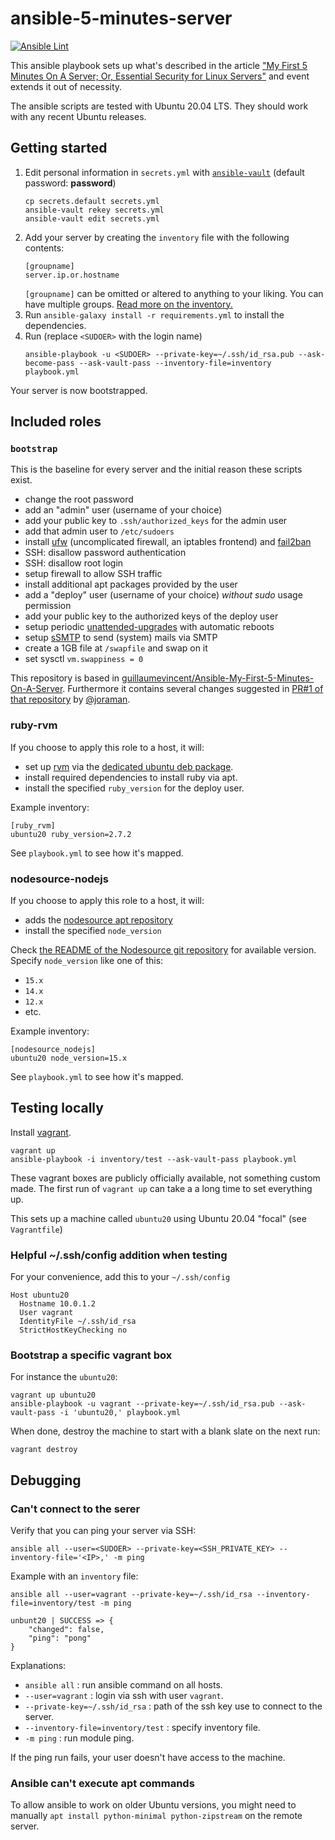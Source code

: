 # ansible-5-minutes-server

[![Ansible Lint](https://github.com/gildesmarais/ansible-5-minutes-server/actions/workflows/ansible-lint.yml/badge.svg)](https://github.com/gildesmarais/ansible-5-minutes-server/actions/workflows/ansible-lint.yml)

This ansible playbook sets up what's described in the article ["My First 5 Minutes On A Server; Or, Essential Security for Linux Servers"](https://web.archive.org/web/20201112012219/https://plusbryan.com/my-first-5-minutes-on-a-server-or-essential-security-for-linux-servers) and event extends it out of necessity.

The ansible scripts are tested with Ubuntu 20.04 LTS. They should work with any recent Ubuntu releases.

## Getting started

1. Edit personal information in `secrets.yml` with [`ansible-vault`](https://docs.ansible.com/ansible/latest/user_guide/vault.html) (default password: **password**)
   ```
   cp secrets.default secrets.yml
   ansible-vault rekey secrets.yml
   ansible-vault edit secrets.yml
   ```
2. Add your server by creating the `inventory` file with the following contents:
   ```
   [groupname]
   server.ip.or.hostname
   ```
   `[groupname]` can be omitted or altered to anything to your liking. You can have multiple groups. [Read more on the inventory.](https://docs.ansible.com/ansible/2.9/user_guide/intro_inventory.html)
3. Run `ansible-galaxy install -r requirements.yml` to install the dependencies.
4. Run (replace `<SUDOER>` with the login name)
   ```
   ansible-playbook -u <SUDOER> --private-key=~/.ssh/id_rsa.pub --ask-become-pass --ask-vault-pass --inventory-file=inventory playbook.yml
   ```

Your server is now bootstrapped.

## Included roles

### `bootstrap`

This is the baseline for every server and the initial reason these scripts exist.

- change the root password
- add an "admin" user (username of your choice)
- add your public key to `.ssh/authorized_keys` for the admin user
- add that admin user to `/etc/sudoers`
- install [ufw](https://launchpad.net/ufw) (uncomplicated firewall, an iptables frontend) and [fail2ban](https://www.fail2ban.org/)
- SSH: disallow password authentication
- SSH: disallow root login
- setup firewall to allow SSH traffic
- install additional apt packages provided by the user
- add a "deploy" user (username of your choice) _without sudo_ usage permission
- add your public key to the authorized keys of the deploy user
- setup periodic [unattended-upgrades](https://wiki.debian.org/UnattendedUpgrades) with automatic reboots
- setup [sSMTP](https://wiki.debian.org/sSMTP) to send (system) mails via SMTP
- create a 1GB file at `/swapfile` and swap on it
- set sysctl `vm.swappiness = 0`

This repository is based in [guillaumevincent/Ansible-My-First-5-Minutes-On-A-Server](https://github.com/guillaumevincent/Ansible-My-First-5-Minutes-On-A-Server). Furthermore it contains several changes suggested in [PR#1 of that repository](https://github.com/guillaumevincent/Ansible-My-First-5-Minutes-On-A-Server/pull/1) by [@joraman](https://github.com/joraman).

### ruby-rvm

If you choose to apply this role to a host, it will:

- set up [rvm](https://rvm.io/) via the [dedicated ubuntu deb package](https://github.com/rvm/ubuntu_rvm).
- install required dependencies to install ruby via apt.
- install the specified `ruby_version` for the deploy user.

Example inventory:

```
[ruby_rvm]
ubuntu20 ruby_version=2.7.2
```

See `playbook.yml` to see how it's mapped.

### nodesource-nodejs

If you choose to apply this role to a host, it will:

- adds the [nodesource apt repository](https://github.com/nodesource/distributions)
- install the specified `node_version`

Check [the README of the Nodesource git repository](https://github.com/nodesource/distributions#deb) for available version. Specify `node_version` like one of this:

- `15.x`
- `14.x`
- `12.x`
- etc.

Example inventory:

```
[nodesource_nodejs]
ubuntu20 node_version=15.x
```

See `playbook.yml` to see how it's mapped.

## Testing locally

Install [vagrant](https://www.vagrantup.com/docs/installation).

```
vagrant up
ansible-playbook -i inventory/test --ask-vault-pass playbook.yml
```

These vagrant boxes are publicly officially available, not something custom made. The first run of `vagrant up` can take a a long time to set everything up.

This sets up a machine called `ubuntu20` using Ubuntu 20.04 "focal" (see `Vagrantfile`)

### Helpful ~/.ssh/config addition when testing

For your convenience, add this to your `~/.ssh/config`

```ssh
Host ubuntu20
  Hostname 10.0.1.2
  User vagrant
  IdentityFile ~/.ssh/id_rsa
  StrictHostKeyChecking no
```

### Bootstrap a specific vagrant box

For instance the `ubuntu20`:

```
vagrant up ubuntu20
ansible-playbook -u vagrant --private-key=~/.ssh/id_rsa.pub --ask-vault-pass -i 'ubuntu20,' playbook.yml
```

When done, destroy the machine to start with a blank slate on the next run:

```
vagrant destroy
```

## Debugging

### Can't connect to the serer

Verify that you can ping your server via SSH:

```
ansible all --user=<SUDOER> --private-key=<SSH_PRIVATE_KEY> --inventory-file='<IP>,' -m ping
```

Example with an `inventory` file:

```
ansible all --user=vagrant --private-key=~/.ssh/id_rsa --inventory-file=inventory/test -m ping
```

```
unbunt20 | SUCCESS => {
    "changed": false,
    "ping": "pong"
}
```

Explanations:

- `ansible all` : run ansible command on all hosts.
- `--user=vagrant` : login via ssh with user `vagrant`.
- `--private-key=~/.ssh/id_rsa` : path of the ssh key use to connect to the server.
- `--inventory-file=inventory/test` : specify inventory file.
- `-m ping` : run module ping.

If the ping run fails, your user doesn't have access to the machine.

### Ansible can't execute apt commands

To allow ansible to work on older Ubuntu versions, you might need to manually
`apt install python-minimal python-zipstream`
on the remote server.
